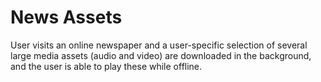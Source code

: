 # News Assets

User visits an online newspaper and a user-specific selection of several large media assets (audio and video) are downloaded in the background, and the user is able to play these while offline.